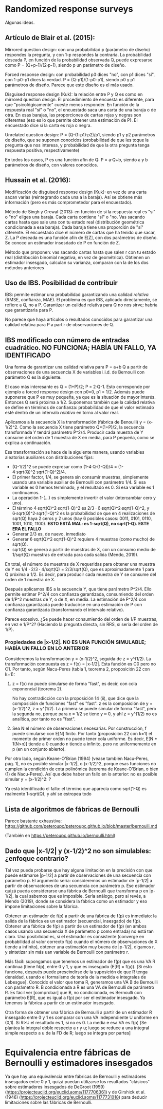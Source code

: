 # Randomized response surveys

Algunas ideas.

## Artículo de Blair et al. (2015):

Mirrored question design: con una probabilidad p (parámetro de diseño) respondes la pregunta, y con 1-p respondes la contraria. La probabilidad deseada P, en función de la probabilidad observada Q, puede expresarse como P = (Q+p-1)/(2·p-1), siendo p un parámetro de diseño.

Forced response design: con probabilidad p0 dices "no", con p1 dices "sí", con 1-p0-p1 dices la verdad. P = (Q-p1)/(1-p0-p1), siendo p0 y p1 parámetros de diseño. Parece que este diseño es el más usado.

Disguised response design (Kuk): la relación entre P y Q es como en mirrored question design. El procedimiento de encuesta es diferente, para que "psicológicamente" cueste menos responder. En función de la respuesta real "sí" o "no", el encuestado saca una carta de una baraja o de otra. En esas barajas, las proporciones de cartas rojas y negras son diferentes (eso es lo que permite obtener una estimación de P). El encuestado dice si la carta es roja o negra.

Unrelated question design: P = (Q-(1-p1)·p2)/p1, siendo p1 y p2 parámetros de diseño, que se suponen conocidos (probabilidad de que les toque la pregunta que nos interesa, y probabilidad de que la otra pregunta tenga respuesta positiva, respectivamente)

En todos los casos, P es una función afín de Q: P = a·Q+b, siendo a y b parámetros de diseño, con valores conocidos.


## Hussain et al. (2016):

Modificación de disguised response design (Kuk): en vez de una carta sacan varias (reintegrando cada una a la baraja). Así se obtiene más información (pero es más comprometedor para el encuestado).

Método de Singh y Grewal (2013): en función de si la respuesta real es "sí" o "no" eliges una baraja. Cada carta contiene "sí" o "no. Vas sacando cartas hasta que sale una con tu estado real (distribución geométrica condicionada a esa baraja). Cada baraja tiene una proporción de "sí" diferente. El encuestado dice el número de cartas que ha tenido que sacar, Z. La P deseada es una función afín de E[Z], con dos parámetros de diseño. Se conoce un estimador insesdado de P en función de Z.

Método que proponen: vas sacando cartas hasta que salen r con tu estado real (distribución binomial negativa, en vez de geométrica). Obtienen un estimador insesgado, calculan su varianza, comparan con la de los dos métodos anteriores


## Uso de IBS. Posibilidad de contribuir

IBS: permite estimar una probabilidad garantizando una calidad *relativa* (RMSE, confianza, MAE). El problema es que IBS, aplicado directamente, se refiere a Q, no a P. Garantizar un calidad relativa para Q no nos sirve; habría que garantizarla para P.

No parece que haya artículos o resultados conocidos para garantizar una calidad relativa para P a partir de observaciones de Q.


## IBS modificado con número de entradas cuadrático. NO FUNCIONA; HABÍA UN FALLO, YA IDENTIFICADO

Una forma de garantizar una calidad relativa para P = a+b·Q a partir de observaciones de una secuencia X de variables i.i.d. de Bernoulli con parámetro Q es la siguiente.

El caso más interesante es Q = (1+P)/2; P = 2·Q-1. Esto corresponde por ejemplo a forced response design con p0=0, p1 = 1/2. Además puede suponerse que P es muy pequeña, ya que es la situación de mayor interés. Entonces Q será próxima a 1/2. Suponemos también que la calidad relativa se define en términos de confianza: probabilidad de que el valor estimado esté dentro de un intervalo *relativo* en torno al valor real.

Aplicamos a la secuencia X la transformación (fábrica de Benoulli) y = (x-1/2)^2. Como la secuencia X tiene parámetro Q=(1+P)/2, la secuencia transformada Y tendrá parámetro P^2/4. Producir cada muestra de Y consume del orden de 1 muestra de X en media, para P pequeña, como se explica a continuación.

Esa transformación se hace de la siguiente manera, usando variables aleatorias auxiliares con distribuciones fijas:

 - (Q-1/2)^2 se puede expresar como (1-4·Q·(1-Q))/4 = (1-4·sqrt(Q)^2·sqrt(1-Q)^2)/4.
 - El primer factor, 1/4, se genera sin consumir muestras, simplemente usando una variable auxiliar de Bernoulli con parámetro 1/4. Si esa variable es 0 hemos terminado, y el resultado es 0. Si esa variable es 1 continuamos.
 - La operación 1-(...) es simplemente invertir el valor (intercambiar cero y uno).
 - El término 4·sqrt(Q)^2·sqrt(1-Q)^2 es 2/3 · 6·sqrt(Q)^2·sqrt(1-Q)^2, y 6·sqrt(Q)^2·sqrt(1-Q)^2 es la probabilidad de que en 4 realizaciones de sqrt(Q) haya 2 ceros y 2 unos (hay 6 posibles casos: 0011, 0101, 0110, 1001, 1010, 1100). **ESTO ESTÁ MAL: es 1-sqrt(Q), no sqrt(1-Q). ESTE ERA EL FALLO**
 - Generar 2/3 es, de nuevo, inmediato
 - Generar 6·sqrt(Q)^2·sqrt(1-Q)^2 requiere 4 muestras (como mucho) de sqrt(Q).
 - sqrt(Q) se genera a partir de muestras de X, con un consumo medio de 1/sqrt(Q) muestras de entrada para cada salida (Mendo, 2019).

En total, el número de muestras de X requeridas para obtener una muestra de Y es 1/4 · 2/3 · 4/sqrt(Q) = 2/3/sqrt(Q), que es aproximadamente 1 para Q próxima a 1/2. Es decir, para producir cada muestra de Y se consume del orden de 1 muestra de X.

Después aplicamos IBS a la secuencia Y, que tiene parámetro P^2/4. Ello permite estimar P^2/4 con confianza garantizada, consumiendo del orden de 1/P^2 muestras de Y, o de X, en media. La estimación de P^2/4 con confianza garantizada puede traducirse en una estimación de P con confianza garantizada (transformando el intervalo relativo). 

Parece excesivo. ¿Se puede hacer consumiendo del orden de 1/P muestras, en vez e 1/P^2? (Haciendo la pregunta directa, sin RRS, sí sería del orden de 1/P).


### Propiedades de |x-1/2|. NO ES UNA FUNCIÓN SIMULABLE; HABÍA UN FALLO EN LO ANTERIOR

Consideremos la transformación y = (x-1/2)^2, seguida de z = y^(1/2). La transformación compuesta es z = f(x) = |x-1/2|. Esta función es C0 pero no C1. Por tanto, según Nacu-Peres (tabla 1, teorema 2, proposición 22 con k=1):

1. z = f(x) no puede simularse de forma "fast", es decir, con cola exponencial (teorema 2).

   No hay contradicción con la proposición 14 (ii), que dice que la composición de funciones "fast" es "fast". z es la composición de y = (x-1/2)^2, z = y^(1/2). La primera se puede simular de forma "fast", pero la segunda no, porque para x ≈ 1/2 se tiene y ≈ 0, y ahí z = y^(1/2) no es analítica, por tanto no es "fast".

2. Sea N el número de observaciones necesarias. Por construcción, f puede simularse con E[N] finito. Por tanto (proposición 22 con k=1) el momento de primer orden no puede tener cola uniforme. Es decir, E[N * 1(N>n)] tiende a 0 cuando n tiende a infinito, pero no uniformemente en p (en un conjunto abierto).

Por otro lado, según Keane-O'Brian (1994) (véase también Nacu-Peres, pág. 1), no es posible simular |x-1/2|, o (x-1/2)^2, porque esas funciones no cumplen la condición de cota polinómica (teorema de Keane-O'Brian, o bien (1) de Nacu-Peres). Así que debe haber un fallo en lo anterior: no es posible simular y = (x-1/2)^2: ?

Ya está identificado el fallo: el término que aparecía como sqrt(1-Q) es realmente 1-sqrt(Q), y ahí se estropea todo


## Lista de algoritmos de fábricas de Bernoulli

Parece bastante exhaustiva: https://github.com/peteroupc/peteroupc.github.io/blob/master/bernoulli.md

(También en https://peteroupc.github.io/bernoulli.html)


## Dado que |x-1/2| y (x-1/2)^2 no son simulables: ¿enfoque contrario?

Tal vez pueda probarse que hay alguna limitación en la precisión con que puede estimarse |p-1/2| a partir de observaciones de una secuencia con parámetro p. El argumento sería: consideremos un estimador de |p-1/2| a partir de observaciones de una secuencia con parámetro p. Ese estimador quizá pueda considerarse una fábrica de Bernoulli que transforma p en |p-1/2|, la cual sabemos que es imposible. Sería análogo, pero al revés, a Mendo (2019), donde se considera la fábrica como un estimador y eso impone limitaciones sobre la fábrica.

Obtener un estimador de f(p) a partir de una fábrica de f(p) es inmediato: la salida de la fábrica es un estimador (secuencial, insesgado) de f(p). Obtener una fábrica de f(p) a partir de un estimador de f(p) (en ambos casos usando una secuencia X de parámetro p como entrada) no está tan claro. Una posibilidad es, si el estimador es consistente (converge en probabilidad al valor correcto f(p) cuando el número de observaciones de X tiende a infinito), obtener una estimación muy buena de |p-1/2|, digamos r, y sintetizar sin más uan variable de Bernoulli con parámetro r.

Más fácil: supongamos que tenemos un estimador de f(p) que es una VA R continua (tiene fdp), entre 0 y 1, y que es insesgado (E[R] = f(p)). [Si esto funciona, después puede prescindirse de la suposición de que R tenga densidad, usando el formalismo de teoría de la medida e integrales de Lebesgue]. Conocido el valor que toma R, generamos una VA B de Bernoulli con parámetro R. B condicionada a R es una VA de Bernoulli de parámetro R. Es fácil ver [comprobar] que B, no condicionada, es Bernoulli con parámetro E[R], que es igual a f(p) por ser el estimador insesgado. Ya tenemos la fábrica a partir de un estimador insesgado.

Otra forma de obtener una fábrica de Bernoulli a partir de un estimador R insesgado entre 0 y 1 es comparar con una VA independiente U uniforme en (0,1). Si R>U el resultado es 1, si no es 0. La media e esa VA es f(p) [Se plantea la integral doble respecto a r y u; luego se reduce a una integral simple respecto a u de la FD de R; luego se integra por partes]


# Equivalencia entre fábricas de Bernoulli y estimadores insesgados

Ya que hay una equivalencia entre fábricas de Bernoulli y estimadores insesgados entre 0 y 1, quizá puedan utilizarse los resultados "clásicos" sobre estimadores insesgados de DeGroot (1959) (https://projecteuclid.org/euclid.aoms/1177706361) y de Girshick et al. (1946) (https://projecteuclid.org/euclid.aoms/1177731018) para deducir limitaciones sobre las fábricas de Bernoulli.
